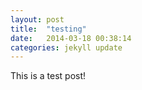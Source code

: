 ```yaml
---
layout: post
title:  "testing"
date:   2014-03-18 00:38:14
categories: jekyll update
---
```


This is a test post!

